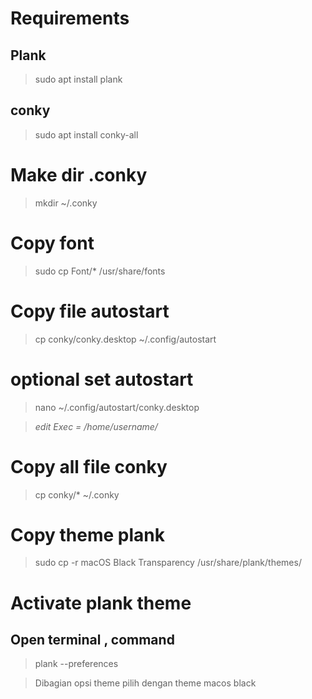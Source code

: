 # Requirements
## Plank
> sudo apt install plank

## conky
> sudo apt install conky-all

# Make dir .conky
> mkdir ~/.conky

# Copy font 
> sudo cp Font/* /usr/share/fonts

# Copy file autostart
> cp conky/conky.desktop ~/.config/autostart

# optional set autostart 
> nano ~/.config/autostart/conky.desktop

> *edit Exec = /home/username/*

# Copy all file conky
> cp conky/* ~/.conky

# Copy theme plank
> sudo cp -r macOS Black Transparency /usr/share/plank/themes/

# Activate plank theme
## Open terminal , command
> plank --preferences 

> Dibagian opsi theme pilih dengan theme macos black
